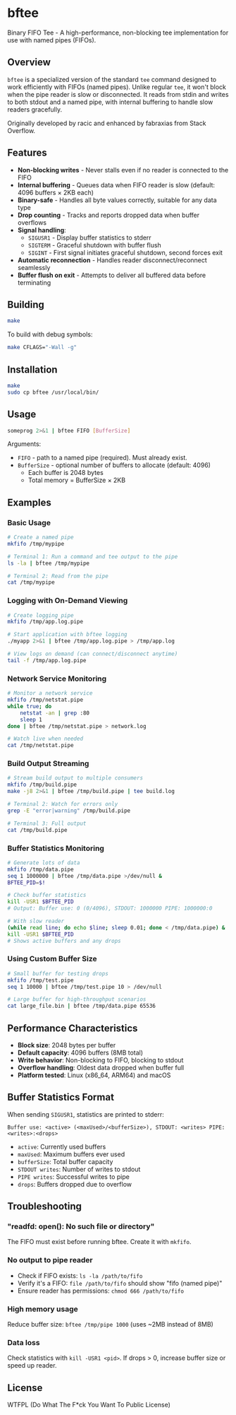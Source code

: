 # bftee

Binary FIFO Tee - A high-performance, non-blocking tee implementation for use with named pipes (FIFOs).

## Overview

`bftee` is a specialized version of the standard `tee` command designed to work efficiently with FIFOs (named pipes). Unlike regular `tee`, it won't block when the pipe reader is slow or disconnected. It reads from stdin and writes to both stdout and a named pipe, with internal buffering to handle slow readers gracefully.

Originally developed by racic and enhanced by fabraxias from Stack Overflow.

## Features

- **Non-blocking writes** - Never stalls even if no reader is connected to the FIFO
- **Internal buffering** - Queues data when FIFO reader is slow (default: 4096 buffers × 2KB each)
- **Binary-safe** - Handles all byte values correctly, suitable for any data type
- **Drop counting** - Tracks and reports dropped data when buffer overflows
- **Signal handling**:
  - `SIGUSR1` - Display buffer statistics to stderr
  - `SIGTERM` - Graceful shutdown with buffer flush
  - `SIGINT` - First signal initiates graceful shutdown, second forces exit
- **Automatic reconnection** - Handles reader disconnect/reconnect seamlessly
- **Buffer flush on exit** - Attempts to deliver all buffered data before terminating

## Building

```bash
make
```

To build with debug symbols:
```bash
make CFLAGS="-Wall -g"
```

## Installation

```bash
make
sudo cp bftee /usr/local/bin/
```

## Usage

```bash
someprog 2>&1 | bftee FIFO [BufferSize]
```

Arguments:
- `FIFO` - path to a named pipe (required). Must already exist.
- `BufferSize` - optional number of buffers to allocate (default: 4096)
  - Each buffer is 2048 bytes
  - Total memory = BufferSize × 2KB

## Examples

### Basic Usage

```bash
# Create a named pipe
mkfifo /tmp/mypipe

# Terminal 1: Run a command and tee output to the pipe
ls -la | bftee /tmp/mypipe

# Terminal 2: Read from the pipe
cat /tmp/mypipe
```

### Logging with On-Demand Viewing

```bash
# Create logging pipe
mkfifo /tmp/app.log.pipe

# Start application with bftee logging
./myapp 2>&1 | bftee /tmp/app.log.pipe > /tmp/app.log

# View logs on demand (can connect/disconnect anytime)
tail -f /tmp/app.log.pipe
```

### Network Service Monitoring

```bash
# Monitor a network service
mkfifo /tmp/netstat.pipe
while true; do 
    netstat -an | grep :80
    sleep 1
done | bftee /tmp/netstat.pipe > network.log

# Watch live when needed
cat /tmp/netstat.pipe
```

### Build Output Streaming

```bash
# Stream build output to multiple consumers
mkfifo /tmp/build.pipe
make -j8 2>&1 | bftee /tmp/build.pipe | tee build.log

# Terminal 2: Watch for errors only
grep -E "error|warning" /tmp/build.pipe

# Terminal 3: Full output
cat /tmp/build.pipe
```

### Buffer Statistics Monitoring

```bash
# Generate lots of data
mkfifo /tmp/data.pipe
seq 1 1000000 | bftee /tmp/data.pipe >/dev/null &
BFTEE_PID=$!

# Check buffer statistics
kill -USR1 $BFTEE_PID
# Output: Buffer use: 0 (0/4096), STDOUT: 1000000 PIPE: 1000000:0

# With slow reader
(while read line; do echo $line; sleep 0.01; done < /tmp/data.pipe) &
kill -USR1 $BFTEE_PID
# Shows active buffers and any drops
```

### Using Custom Buffer Size

```bash
# Small buffer for testing drops
mkfifo /tmp/test.pipe
seq 1 10000 | bftee /tmp/test.pipe 10 > /dev/null

# Large buffer for high-throughput scenarios
cat large_file.bin | bftee /tmp/data.pipe 65536

```

## Performance Characteristics

- **Block size**: 2048 bytes per buffer
- **Default capacity**: 4096 buffers (8MB total)
- **Write behavior**: Non-blocking to FIFO, blocking to stdout
- **Overflow handling**: Oldest data dropped when buffer full
- **Platform tested**: Linux (x86_64, ARM64) and macOS

## Buffer Statistics Format

When sending `SIGUSR1`, statistics are printed to stderr:

```
Buffer use: <active> (<maxUsed>/<bufferSize>), STDOUT: <writes> PIPE: <writes>:<drops>
```

- `active`: Currently used buffers
- `maxUsed`: Maximum buffers ever used
- `bufferSize`: Total buffer capacity
- `STDOUT writes`: Number of writes to stdout
- `PIPE writes`: Successful writes to pipe
- `drops`: Buffers dropped due to overflow

## Troubleshooting

### "readfd: open(): No such file or directory"
The FIFO must exist before running bftee. Create it with `mkfifo`.

### No output to pipe reader
- Check if FIFO exists: `ls -la /path/to/fifo`
- Verify it's a FIFO: `file /path/to/fifo` should show "fifo (named pipe)"
- Ensure reader has permissions: `chmod 666 /path/to/fifo`

### High memory usage
Reduce buffer size: `bftee /tmp/pipe 1000` (uses ~2MB instead of 8MB)

### Data loss
Check statistics with `kill -USR1 <pid>`. If drops > 0, increase buffer size or speed up reader.

## License

WTFPL (Do What The F*ck You Want To Public License)